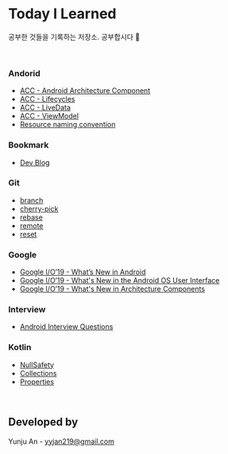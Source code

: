 # Today I Learned
공부한 것들을 기록하는 저장소. 공부합시다 📝

<br>

### Andorid
- [ACC - Android Architecture Component](https://github.com/yyjan/TIL/blob/master/android/ACC_AndroidArchitectureComponent.md)
- [ACC - Lifecycles](https://github.com/yyjan/TIL/blob/master/android/ACC_Lifecycles.md)
- [ACC - LiveData](https://github.com/yyjan/TIL/blob/master/android/ACC_LiveData.md)
- [ACC - ViewModel](https://github.com/yyjan/TIL/blob/master/android/ACC_ViewModel.md)
- [Resource naming convention](https://github.com/yyjan/TIL/blob/master/android/ResourceNamingConvention.md)

### Bookmark
- [Dev Blog](https://github.com/yyjan/TIL/blob/master/bookmark/DevBlog.md)

### Git
- [branch](https://github.com/yyjan/TIL/blob/master/git/branch.md)
- [cherry-pick](https://github.com/yyjan/TIL/blob/master/git/cherry-pick.md)
- [rebase](https://github.com/yyjan/TIL/blob/master/git/rebase.md)
- [remote](https://github.com/yyjan/TIL/blob/master/git/remote.md)
- [reset](https://github.com/yyjan/TIL/blob/master/git/reset.md)

### Google
- [Google I/O’19 - What’s New in Android](https://github.com/yyjan/TIL/blob/master/google/2019_IO_What%E2%80%99sNewInAndroid.md)
- [Google I/O’19 - What's New in the Android OS User Interface](https://github.com/yyjan/TIL/blob/master/google/2019_IO_What'sNewInTheAndroidOSUserInterface.mdd)
- [Google I/O’19 - What's New in Architecture Components](https://github.com/yyjan/TIL/blob/master/google/2019_IO_What'sNewInArchitectureComponents.md)

### Interview
- [Android Interview Questions](https://github.com/yyjan/TIL/blob/master/interview/AndroidInterviewQuestions.md)

### Kotlin
- [NullSafety](https://github.com/yyjan/TIL/blob/master/kotlin/NullSafety.md)
- [Collections](https://github.com/yyjan/TIL/blob/master/kotlin/collections.md)
- [Properties](https://github.com/yyjan/TIL/blob/master/kotlin/Properties.md)
<br>

## Developed by
Yunju An - yyjan219@gmail.com

